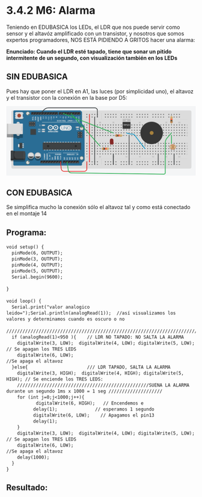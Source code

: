 # 3.4.2 M6: Alarma

Teniendo en EDUBASICA los LEDs, el LDR que nos puede servir como sensor y el altavóz amplificado con un transistor, y nosotros que somos expertos programadores, NOS ESTÁ PIDIENDO A GRITOS hacer una alarma:

**Enunciado: Cuando el LDR esté tapado, tiene que sonar un pitido intermitente de un segundo, con visualización también en los LEDs**

## SIN EDUBASICA

Pues hay que poner el LDR en A1, las luces \(por simplicidad uno\), el altavoz y el transistor con la conexión en la base por D5:

![](../../.gitbook/assets/sin-edubasica-alarm.png)

## CON EDUBASICA

Se simplifica mucho la conexión sólo el altavoz tal y como está conectado en el montaje 14

## Programa:

```text
void setup() {
  pinMode(6, OUTPUT);
  pinMode(3, OUTPUT); 
  pinMode(4, OUTPUT); 
  pinMode(5, OUTPUT); 
  Serial.begin(9600);

}

void loop() {
  Serial.print("valor analogico leido=");Serial.println(analogRead(1));  //así visualizamos los valores y determinamos cuando es oscuro o no
  ///////////////////////////////////////////////////////////////////////////////////////////////////////////////////////
  if (analogRead(1)<950 ){    // LDR NO TAPADO: NO SALTA LA ALARMA
    digitalWrite(3, LOW);  digitalWrite(4, LOW); digitalWrite(5, LOW); // Se apagan los TRES LEDS
    digitalWrite(6, LOW);                                             //Se apaga el altavoz
  }else{                      /// LDR TAPADO, SALTA LA ALARMA 
    digitalWrite(3, HIGH);  digitalWrite(4, HIGH); digitalWrite(5, HIGH); // Se enciende los TRES LEDS: 
    /////////////////////////////////////////////////SUENA LA ALARMA durante un segundo 1ms x 1000 = 1 seg ////////////////////
    for (int j=0;j<1000;j++){
           digitalWrite(6, HIGH);   // Encendemos e
          delay(1);              // esperamos 1 segundo
          digitalWrite(6, LOW);    // Apagamos el pin13  
          delay(1);        
    }
    digitalWrite(3, LOW);  digitalWrite(4, LOW); digitalWrite(5, LOW); // Se apagan los TRES LEDS
    digitalWrite(6, LOW);                                             //Se apaga el altavoz
    delay(1000);
  }  
}
```

## Resultado:

